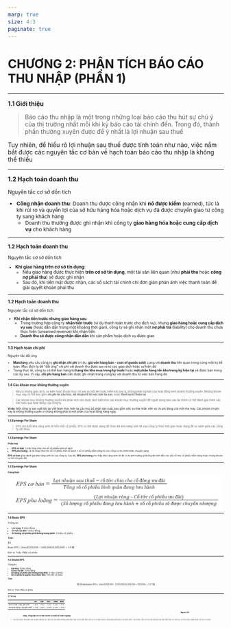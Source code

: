 ```yaml
---
marp: true
size: 4:3
paginate: true
---
```

# CHƯƠNG 2: PHÂN TÍCH BÁO CÁO THU NHẬP (PHẦN 1)
---
**1.1 Giới thiệu** 

>Báo cáo thu nhập là một trong những loại báo cáo thu hút sự chú ý của thị trường nhất mỗi khi kỳ báo cáo tài chính đến. Trong đó, thành phần thường xuyên được để ý nhất là lợi nhuận sau thuế

Tuy nhiên, để hiểu rõ lợi nhuận sau thuế được tính toán như nào, việc nắm bắt được các nguyên tắc cơ bản về hạch toán báo cáo thu nhập là không thể thiếu 

---

**1.2 Hạch toán doanh thu** 

<div style="font-size: 0.85em">


Nguyên tắc cơ sở dồn tích 

- **Công nhận doanh thu**: Doanh thu được công nhận khi **nó được kiếm** (earned), tức là khi rủi ro và quyền lợi của sở hữu hàng hóa hoặc dịch vụ đã được chuyển giao từ công ty sang khách hàng
    - Doanh thu thường được ghi nhận khi công ty **giao hàng hóa hoặc cung cấp dịch vụ** cho khách hàng

---

**1.2 Hạch toán doanh thu** 
<div style="font-size: 0.85em">

Nguyên tắc cơ sở dồn tích 

- **Khi giao hàng trên cơ sở tín dụng**:
    - Nếu giao hàng được thực hiện **trên cơ sở tín dụng**, một tài sản liên quan (như **phải thu** hoặc **công nợ phải thu**) sẽ được ghi nhận
    - Sau đó, khi tiền mặt được nhận, các sổ sách tài chính chỉ đơn giản phản ánh việc thanh toán để giải quyết khoản phải thu

---
**1.2 Hạch toán doanh thu** 
<div style="font-size: 0.85em">



Nguyên tắc cơ sở dồn tích 
- **Khi nhận tiền trước nhưng giao hàng sau**:
    - Trong trường hợp công ty **nhận tiền trước** (ví dụ thanh toán trước cho dịch vụ), nhưng **giao hàng hoặc cung cấp dịch vụ sau** (hoặc dần dần trong một khoảng thời gian), công ty sẽ ghi nhận một **nợ phải trả** (liability) cho doanh thu chưa thực hiện (unearned revenue) khi nhận tiền
    - **Doanh thu sẽ được công nhận dần dần** khi sản phẩm hoặc dịch vụ được giao

---

**1.3 Hạch toán chi phí** 
<div style="font-size: 0.85em">



Nguyên tắc đối ứng

- **Matching** yêu cầu công ty **ghi nhận chi phí** (ví dụ: **giá vốn hàng bán - cost of goods sold**) cùng với **doanh thu** liên quan trong cùng một kỳ kế toán. Mục đích là để "đối ứng" chi phí với doanh thu được tạo ra từ các giao dịch hoặc sự kiện đó
- Trong thực tế, công ty có thể bán hàng từ **hàng tồn kho mua trong kỳ trước** hoặc **một phần hàng tồn kho trong kỳ hiện tại** sẽ được bán trong các kỳ sau. Vì vậy, **chi phí hàng bán** cần được ghi nhận trong cùng kỳ với doanh thu từ việc bán hàng đó

---

**1.4 Các khoản mục không thường xuyên** 
<div style="font-size: 0.85em">



> Đây là những giao dịch, sự kiện hoặc khoản mục chỉ xảy ra một lần hoặc hiếm khi xảy ra, không phải là phần của hoạt động kinh doanh thường xuyên. Những khoản mục này có thể bao gồm **chi phí tái cấu trúc**, **lợi nhuận/lỗ từ việc bán tài sản**, hoặc **thiệt hại từ thiên tai**. 

>Các khoản mục không thường xuyên khi phân tích nên được tách biệt khỏi các khoản mục thường xuyên để người dùng báo cáo tài chính có thể đánh giá chính xác hơn hiệu quả hoạt động của công ty

**Ví dụ**: Một công ty sản xuất lớn tại Việt Nam thực hiện tái cấu trúc bộ phận sản xuất, bao gồm việc sa thải nhân viên và chi phí đóng cửa một nhà máy. Các khoản chi phí này là không thường xuyên vì chúng không phải là một phần của hoạt động hàng ngày


---

**1.5 Earnings Per Share**
>EPS cho biết khả năng sinh lời trên mỗi cổ phiếu. EPS có thể được dùng để theo dõi khả năng sinh lời của công ty theo thời gian hoặc dùng để so sánh giữa các công ty với nhau.



---
**1.5 Earnings Per Share**
<div style="font-size: 0.85em">

**Phân loại**
- **EPS cơ bản**: Là lãi ròng chia cho số cổ phiếu trên sổ sách
- **EPS pha loãng**: Là lãi ròng chia cho số cổ phiếu trên sổ sách + số cổ phiếu tiềm năng từ các công cụ tài chính khác chuyển sang

**EPS cơ bản** giúp đánh giá khả năng sinh lời của công ty. Sau đó, **EPS pha loãng** cho thấy khả năng sinh lời đó có bị ảnh hưởng gì không khi tính đến các yếu tố như cổ phiếu tiềm năng hoặc chứng khoán có thể chuyển đổi
</div>

---

**1.5 Earnings Per Share**
<div style="font-size: 0.85em">




**Công thức**
![image.png](image.png)
</div>

---
**1.6 Basic EPS**

<div style="font-size: 0.85em">
Thông tin:

- **Lãi ròng**: 8 triệu đồng
- **Cổ tức ưu đãi**: 1 triệu đồng
- **Số lượng cổ phiếu phổ thông trung bình**: 5 triệu cổ phiếu

**Tính:** 

$$

Basic EPS = \frac{8,000,000 - 1,000,000}{5,000,000} = 1.4 
$$

Đơn vị: Triệu VND/ cổ phiếu

---

**1.6 Diluted EPS**

<div style="font-size: 0.85em">
Thông tin:

- **Lãi ròng**: 8 triệu đồng
- **Cổ tức ưu đãi**: 1 triệu đồng
- **Số lượng cổ phiếu phổ thông trung bình**: 5 triệu cổ phiếu
- **Số cổ phiếu từ quyền chọn nhân viên**: 500,000 cổ phiếu

**Tính:**

$$
Diluted\space EPS = \frac{8,000,000 - 1,000,000}{5,000,000 + 500,000} = 1.27
$$

Đơn vị: Triệu VND/ cổ phiếu

---
**1.7 Ví dụ**

<div style="font-size: 0.85em">

|  | VIC | VRE | NVL | VNM | MSN |
| --- | --- | --- | --- | --- | --- |
| EPS cơ bản 4 quý gần nhất | 2.823 | 1.844 | -3.247 | 4.194 | 1.519 |
| EPS pha loãng 4 quý gần nhất | 2.749 | 1.844 | -2.945 | 4.194 | 1.519 |

<div style="font-size: 0.95em; margin-left: 80%">

***Nguồn: SSI***
</div>
<div style = "font-size: 1em; margin-left: 7%">

**Bảng: Tổng hợp EPS cơ bản và EPS của một số doanh nghiệp**

</div>

>Tại Việt Nam, đa phần các doanh nghiệp có cấu trúc tài chính không quá phức tạp, từ đó dẫn đến việc EPS cơ bản và EPS pha loãng không có sự khác biệt. Tuy nhiên, vẫn có một vài trường hợp đặc biệt như VIC và NVL có EPS pha loãng khác với EPS cơ bản
</div>